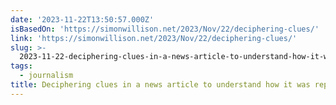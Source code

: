 ```yaml
---
date: '2023-11-22T13:50:57.000Z'
isBasedOn: 'https://simonwillison.net/2023/Nov/22/deciphering-clues/'
link: 'https://simonwillison.net/2023/Nov/22/deciphering-clues/'
slug: >-
  2023-11-22-deciphering-clues-in-a-news-article-to-understand-how-it-was-reported
tags:
  - journalism
title: Deciphering clues in a news article to understand how it was reported
---
```


